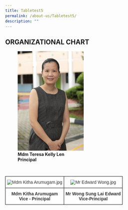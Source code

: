 ```yaml
---
title: Tabletest5
permalink: /about-us/Tabletest5/
description: ""
---
```

## ORGANIZATIONAL CHART

<figure>
<img style="width:50%" src="/images/Mdm%20Teresa%20Kelly%20Len.jpeg"> 
	<figcaption><b>Mdm Teresa Kelly Len</b><br>	<b>Principal</b></figcaption>
</figure>

<br>

<style type="text/css">
.tg  {border-collapse:collapse;border-spacing:0;}
.tg td{border-color:black;border-style:solid;border-width:1px;font-family:Arial, sans-serif;font-size:14px;
  overflow:hidden;padding:10px 5px;word-break:normal;}
.tg th{border-color:black;border-style:solid;border-width:1px;font-family:Arial, sans-serif;font-size:14px;
  font-weight:normal;overflow:hidden;padding:10px 5px;word-break:normal;}
.tg .tg-tlx9{background-color:#FFF;color:#333;text-align:center;vertical-align:top}
.tg .tg-apyk{background-color:#FFF;color:#333;font-weight:bold;text-align:center;vertical-align:top}
</style>
<table class="tg">
<thead>
  <tr>
    <th class="tg-tlx9"><img src="https://bukittimahpri.moe.edu.sg/qql/slot/u750/Staff/2021/Mdm%20Kitha%20Arumugam.jpg" alt="Mdm Kitha Arumugam.jpg" width="201"></th>
    <th class="tg-tlx9"><img src="https://bukittimahpri.moe.edu.sg/qql/slot/u750/Staff/2021/Mr%20Edward%20Wong.jpg" alt="Mr Edward Wong.jpg" width="201"></th>
  </tr>
</thead>
<tbody>
  <tr>
    <td class="tg-apyk"><span style="font-weight:bold;background-color:transparent">Mdm </span>Kitha Arumugam<br>Vice - Principal<br></td>
    <td class="tg-apyk"> Mr Wong Sung Lai  Edward<br>  Vice-Principal </td>
  </tr>
</tbody>
</table>